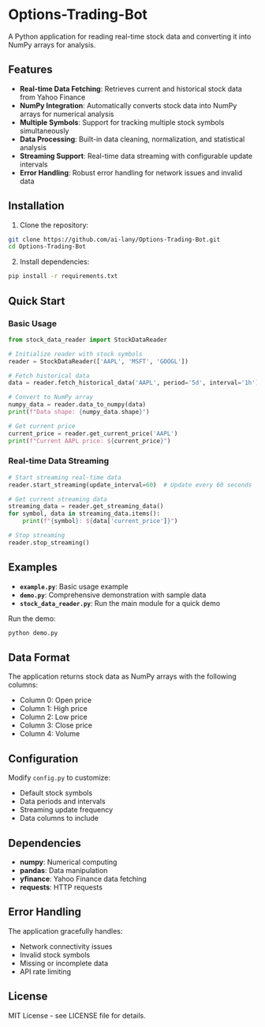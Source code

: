 # Options-Trading-Bot

A Python application for reading real-time stock data and converting it into NumPy arrays for analysis.

## Features

- **Real-time Data Fetching**: Retrieves current and historical stock data from Yahoo Finance
- **NumPy Integration**: Automatically converts stock data into NumPy arrays for numerical analysis
- **Multiple Symbols**: Support for tracking multiple stock symbols simultaneously
- **Data Processing**: Built-in data cleaning, normalization, and statistical analysis
- **Streaming Support**: Real-time data streaming with configurable update intervals
- **Error Handling**: Robust error handling for network issues and invalid data

## Installation

1. Clone the repository:
```bash
git clone https://github.com/ai-lany/Options-Trading-Bot.git
cd Options-Trading-Bot
```

2. Install dependencies:
```bash
pip install -r requirements.txt
```

## Quick Start

### Basic Usage

```python
from stock_data_reader import StockDataReader

# Initialize reader with stock symbols
reader = StockDataReader(['AAPL', 'MSFT', 'GOOGL'])

# Fetch historical data
data = reader.fetch_historical_data('AAPL', period='5d', interval='1h')

# Convert to NumPy array
numpy_data = reader.data_to_numpy(data)
print(f"Data shape: {numpy_data.shape}")

# Get current price
current_price = reader.get_current_price('AAPL')
print(f"Current AAPL price: ${current_price}")
```

### Real-time Data Streaming

```python
# Start streaming real-time data
reader.start_streaming(update_interval=60)  # Update every 60 seconds

# Get current streaming data
streaming_data = reader.get_streaming_data()
for symbol, data in streaming_data.items():
    print(f"{symbol}: ${data['current_price']}")

# Stop streaming
reader.stop_streaming()
```

## Examples

- **`example.py`**: Basic usage example
- **`demo.py`**: Comprehensive demonstration with sample data
- **`stock_data_reader.py`**: Run the main module for a quick demo

Run the demo:
```bash
python demo.py
```

## Data Format

The application returns stock data as NumPy arrays with the following columns:
- Column 0: Open price
- Column 1: High price
- Column 2: Low price
- Column 3: Close price
- Column 4: Volume

## Configuration

Modify `config.py` to customize:
- Default stock symbols
- Data periods and intervals
- Streaming update frequency
- Data columns to include

## Dependencies

- **numpy**: Numerical computing
- **pandas**: Data manipulation
- **yfinance**: Yahoo Finance data fetching
- **requests**: HTTP requests

## Error Handling

The application gracefully handles:
- Network connectivity issues
- Invalid stock symbols
- Missing or incomplete data
- API rate limiting

## License

MIT License - see LICENSE file for details.